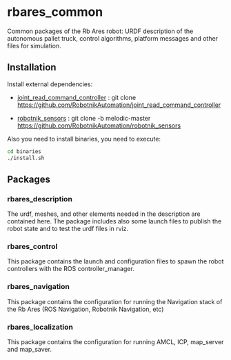 # rbares_common

Common packages of the Rb Ares robot: URDF description of the autonomous pallet truck, control algorithms, platform messages and other files for simulation.

## Installation

Install external dependencies:

- [joint_read_command_controller](https://github.com/RobotnikAutomation/joint_read_command_controller) : git clone https://github.com/RobotnikAutomation/joint_read_command_controller

- [robotnik_sensors](https://github.com/RobotnikAutomation/robotnik_sensors) : git clone -b melodic-master https://github.com/RobotnikAutomation/robotnik_sensors

Also you need to install binaries, you need to execute:

```bash
cd binaries
./install.sh
```

## Packages

### rbares_description

The urdf, meshes, and other elements needed in the description are contained here. The package includes also some launch files to publish the robot state and to test the urdf files in rviz.

### rbares_control

This package contains the launch and configuration files to spawn the robot controllers with the ROS controller_manager.

### rbares_navigation

This package contains the configuration for running the Navigation stack of the Rb Ares (ROS Navigation, Robotnik Navigation, etc)

### rbares_localization

This package contains the configuration for running AMCL, ICP, map_server and map_saver.

